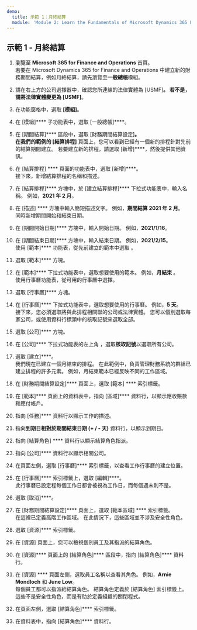 ```yaml
---
demo:
  title: 示範 1：月終結算
  module: 'Module 2: Learn the Fundamentals of Microsoft Dynamics 365 Finance'
---
```


## 示範 1 - 月終結算

1. 瀏覽至 **Microsoft 365 for Finance and Operations** 首頁。  
    若要在 Microsoft Dynamics 365 for Finance and Operations 中建立新的財務期間結算，例如月終結算，請先瀏覽至**一般總帳**模組。

1. 請在右上方的公司選擇器中，確認您所連線的法律實體為 [USMF]****。 若不是，請將法律實體變更為 [USMF]****。

1. 在功能窗格中，選取 **[模組]**。

1. 在 [模組]**** 子功能表中，選取 [一般總帳]****。

1. 在 [期間結算]**** 區段中，選取 [財務期間結算設定]****。  
    在我們的範例的 [結算排程]**** 頁面上，您可以看到已經有一個新的排程針對先前的結算期間建立。 若要建立新的排程，請選取 [新增]****，然後提供其他資訊。

1. 在 [結算排程] **** 頁面的功能表中，選取 [新增]****。  
    接下來，新增結算排程的名稱和描述。

1. 在 [結算排程]**** 方塊中，於 [建立結算排程]**** 下拉式功能表中，輸入名稱。 例如，**2021 年 2 月**。

1. 在 [描述] **** 方塊中輸入簡短描述文字。 例如，**期間結算 2021 年 2 月**。  
    同時新增期間開始和結束日期。

1. 在 [期間開始日期]**** 方塊中，輸入開始日期。 例如，**2021/1/16**。

1. 在 [期間結束日期]**** 方塊中，輸入結束日期。 例如，**2021/2/15**。  
    使用 [範本]**** 功能表，從先前建立的範本中選取 。

1. 選取 [範本]**** 方塊。

1. 在 [範本]**** 下拉式功能表中，選取想要使用的範本。 例如，**月結束** 。  
    使用行事曆功能表，從可用的行事曆中選擇。

1. 選取 [行事曆]**** 方塊。

1. 在 [行事曆]**** 下拉式功能表中，選取想要使用的行事曆。 例如，**5 天**。  
接下來，您必須選取將與此排程相關聯的公司或法律實體。 您可以個別選取每家公司，或使用資料行標頭中的核取記號來選取全部。

1. 選取 [公司]**** 方塊。

1. 在 [公司]**** 下拉式功能表的左上角  ，選取**核取記號**以選取所有公司。

1. 選取 [建立]****。  
    我們現在已建立一個月結束的排程。 在此範例中，負責管理財務系統的群組已建立排程的許多元素。 例如，月結束範本已經反映不同的工作區域。

1. 在 [財務期間結算設定]**** 頁面上，選取 [範本] **** 索引標籤。

1. 在 [範本]**** 頁面上的資料表中，指向 [區域]**** 資料行，以顯示應收賬款和應付帳戶。

1. 指向 [任務]**** 資料行以顯示工作的描述。

1. 指向**到期日相對於期間結束日期 (+ / - 天)** 資料行，以顯示到期日。

1. 指向 [結算角色] **** 資料行以顯示結算角色指派。

1. 指向 [公司]**** 資料行以顯示相關公司。

1. 在頁面左側，選取 [行事曆]**** 索引標籤，以查看工作行事曆的建立位置。

1. 在 [行事曆]**** 索引標籤上，選取 [編輯]****。  
    此行事曆已設定程每個工作日都會被視為工作日，而每個週末則不是。

1. 選取 [取消]****。

1. 在 [財務期間結算設定]**** 頁面上，選取 [範本區域] **** 索引標籤。  
    在這裡已定義高階工作區域。 在此情況下，這些區域並不涉及安全性角色。

1. 選取 [資源]**** 索引標籤。

1. 在 [資源] 頁面上，您可以檢視個別員工及其指派的結算角色。

1. 在 [資源]**** 頁面上的 [結算角色]**** 區段中，指向 [結算角色]**** 資料行。

1. 在 [資源] **** 頁面左側，選取員工名稱以查看其角色。 例如，**Arnie Mondloch** 和 **June Low**。  
    每個員工都可以指派給結算角色。 結算角色定義於 [結算角色] 索引標籤上。這些不是安全性角色，而是有助於定義組織的關閉程式。

1. 在頁面左側，選取 [結算角色]**** 索引標籤。

1. 在資料表中，指向 [結算角色]**** 資料行。
